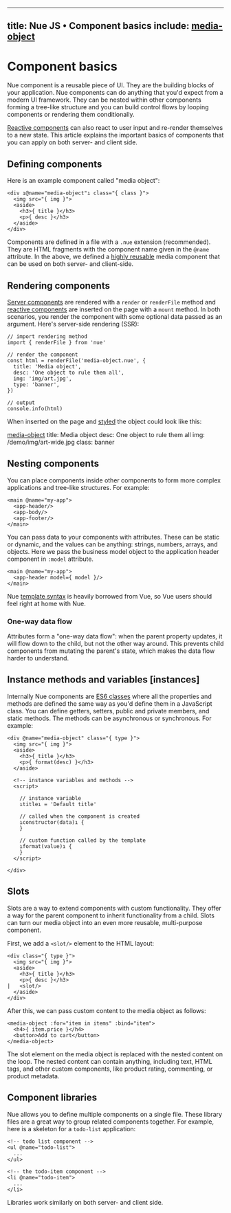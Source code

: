 
---
title: Nue JS • Component basics
include: [media-object]
---


# Component basics
Nue component is a reusable piece of UI. They are the building blocks of your application. Nue components can do anything that you'd expect from a modern UI framework. They can be nested within other components forming a tree-like structure and you can build control flows by looping components or rendering them conditionally.

[Reactive components](reactive-components.html) can also react to user input and re-render themselves to a new state. This article explains the important basics of components that you can apply on both server- and client side.


## Defining components
Here is an example component called "media object":

```
<div ı@name="media-object"ı class="{ class }">
  <img src="{ img }">
  <aside>
    <h3>{ title }</h3>
    <p>{ desc }</h3>
  </aside>
</div>
```

Components are defined in a file with a `.nue` extension (recommended). They are HTML fragments with the component name given in the `@name` attribute. In the above, we defined a [highly reusable][media-object] media component that can be used on both server- and client-side.

[media-object]: http://www.stubbornella.org/content/2010/06/25/the-media-object-saves-hundreds-of-lines-of-code/



## Rendering components
[Server components](server-components.html) are rendered with a `render` or `renderFile` method and [reactive components](reactive-components.html) are inserted on the page with a `mount` method. In both scenarios, you render the component with some optional data passed as an argument. Here's server-side rendering (SSR):

```
// import rendering method
import { renderFile } from 'nue'

// render the component
const html = renderFile('media-object.nue', {
  title: 'Media object',
  desc: 'One object to rule them all',
  img: 'img/art.jpg',
  type: 'banner',
})

// output
console.info(html)
```

When inserted on the page and [styled](styling-components.html) the object could look like this:

[media-object]
  title: Media object
  desc: One object to rule them all
  img: /demo/img/art-wide.jpg
  class: banner



## Nesting components
You can place components inside other components to form more complex applications and tree-like structures. For example:

```
<main @name="my-app">
  <app-header/>
  <app-body/>
  <app-footer/>
</main>
```

You can pass data to your components with attributes. These can be static or dynamic, and the values can be anything: strings, numbers, arrays, and objects. Here we pass the business model object to the application header component in `:model` attribute.

```
<main @name="my-app">
  <app-header model={ model }/>
</main>
```

Nue [template syntax](template-syntax.html) is heavily borrowed from Vue, so Vue users should feel right at home with Nue.


### One-way data flow
Attributes form a "one-way data flow": when the parent property updates, it will flow down to the child, but not the other way around. This prevents child components from mutating the parent's state, which makes the data flow harder to understand.



## Instance methods and variables [instances]
Internally Nue components are [ES6 classes][es6] where all the properties and methods are defined the same way as you'd define them in a JavaScript class. You can define getters, setters, public and private members, and static methods. The methods can be asynchronous or synchronous. For example:

```
<div @name="media-object" class="{ type }">
  <img src="{ img }">
  <aside>
    <h3>{ title }</h3>
    <p>{ format(desc) }</h3>
  </aside>

  <!-- instance variables and methods -->
  <script>

    // instance variable
    ıtitleı = 'Default title'

    // called when the component is created
    ıconstructor(data)ı {
    }

    // custom function called by the template
    ıformat(value)ı {
    }
  </script>

</div>
```

[es6]: https://developer.mozilla.org/en-US/docs/Web/JavaScript/Reference/Classes



## Slots
Slots are a way to extend components with custom functionality. They offer a way for the parent component to inherit functionality from a child. Slots can turn our media object into an even more reusable, multi-purpose component.

First, we add a `<slot/>` element to the HTML layout:

```
<div class="{ type }">
  <img src="{ img }">
  <aside>
    <h3>{ title }</h3>
    <p>{ desc }</h3>
|   <slot/>
  </aside>
</div>
```

After this, we can pass custom content to the media object as follows:

```
<media-object :for="item in items" :bind="item">
  <h4>{ item.price }</h4>
  <button>Add to cart</button>
</media-object>
```

The slot element on the media object is replaced with the nested content on the loop. The nested content can contain anything, including text, HTML tags, and other custom components, like product rating, commenting, or product metadata.


## Component libraries
Nue allows you to define multiple components on a single file. These library files are a great way to group related components together. For example, here is a skeleton for a `todo-list` application:

```
<!-- todo list component -->
<ul @name="todo-list">
  ...
</ul>

<!-- the todo-item component -->
<li @name="todo-item">
  ...
</li>
```

Libraries work similarly on both server- and client side.



